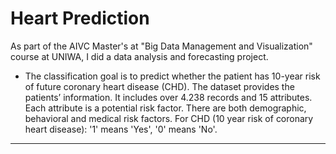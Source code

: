 # Heart Prediction

As part of the AIVC Master's at "Big Data Management and Visualization" course at UNIWA, I did a data analysis and forecasting project.

- The classification goal is to predict whether the patient has 10-year risk of future coronary heart disease (CHD).
The dataset provides the patients’ information. It includes over 4.238 records and 15 attributes.
Each attribute is a potential risk factor. There are both demographic, behavioral and medical risk factors.
For CHD (10 year risk of coronary heart disease): '1' means 'Yes', '0' means 'No'.

---------------------------------------------------------------------------------------------------------------------










